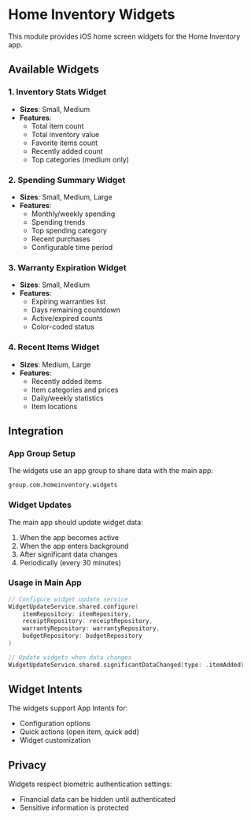# Home Inventory Widgets

This module provides iOS home screen widgets for the Home Inventory app.

## Available Widgets

### 1. Inventory Stats Widget
- **Sizes**: Small, Medium
- **Features**:
  - Total item count
  - Total inventory value
  - Favorite items count
  - Recently added count
  - Top categories (medium only)

### 2. Spending Summary Widget
- **Sizes**: Small, Medium, Large
- **Features**:
  - Monthly/weekly spending
  - Spending trends
  - Top spending category
  - Recent purchases
  - Configurable time period

### 3. Warranty Expiration Widget
- **Sizes**: Small, Medium
- **Features**:
  - Expiring warranties list
  - Days remaining countdown
  - Active/expired counts
  - Color-coded status

### 4. Recent Items Widget
- **Sizes**: Medium, Large
- **Features**:
  - Recently added items
  - Item categories and prices
  - Daily/weekly statistics
  - Item locations

## Integration

### App Group Setup

The widgets use an app group to share data with the main app:
```
group.com.homeinventory.widgets
```

### Widget Updates

The main app should update widget data:
1. When the app becomes active
2. When the app enters background
3. After significant data changes
4. Periodically (every 30 minutes)

### Usage in Main App

```swift
// Configure widget update service
WidgetUpdateService.shared.configure(
    itemRepository: itemRepository,
    receiptRepository: receiptRepository,
    warrantyRepository: warrantyRepository,
    budgetRepository: budgetRepository
)

// Update widgets when data changes
WidgetUpdateService.shared.significantDataChanged(type: .itemAdded)
```

## Widget Intents

The widgets support App Intents for:
- Configuration options
- Quick actions (open item, quick add)
- Widget customization

## Privacy

Widgets respect biometric authentication settings:
- Financial data can be hidden until authenticated
- Sensitive information is protected